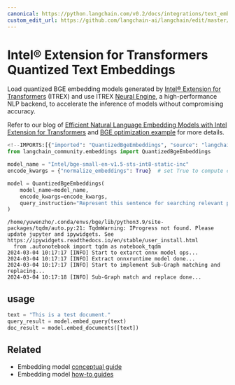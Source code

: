 ```yaml
---
canonical: https://python.langchain.com/v0.2/docs/integrations/text_embedding/itrex/
custom_edit_url: https://github.com/langchain-ai/langchain/edit/master/docs/docs/integrations/text_embedding/itrex.ipynb
---
```


# Intel® Extension for Transformers Quantized Text Embeddings

Load quantized BGE embedding models generated by [Intel® Extension for Transformers](https://github.com/intel/intel-extension-for-transformers) (ITREX) and use ITREX [Neural Engine](https://github.com/intel/intel-extension-for-transformers/blob/main/intel_extension_for_transformers/llm/runtime/deprecated/docs/Installation.md), a high-performance NLP backend, to accelerate the inference of models without compromising accuracy.

Refer to our blog of [Efficient Natural Language Embedding Models with Intel Extension for Transformers](https://medium.com/intel-analytics-software/efficient-natural-language-embedding-models-with-intel-extension-for-transformers-2b6fcd0f8f34) and [BGE optimization example](https://github.com/intel/intel-extension-for-transformers/tree/main/examples/huggingface/pytorch/text-embedding/deployment/mteb/bge) for more details.

```python
<!--IMPORTS:[{"imported": "QuantizedBgeEmbeddings", "source": "langchain_community.embeddings", "docs": "https://api.python.langchain.com/en/latest/embeddings/langchain_community.embeddings.itrex.QuantizedBgeEmbeddings.html", "title": "Intel\u00ae Extension for Transformers Quantized Text Embeddings"}]-->
from langchain_community.embeddings import QuantizedBgeEmbeddings

model_name = "Intel/bge-small-en-v1.5-sts-int8-static-inc"
encode_kwargs = {"normalize_embeddings": True}  # set True to compute cosine similarity

model = QuantizedBgeEmbeddings(
    model_name=model_name,
    encode_kwargs=encode_kwargs,
    query_instruction="Represent this sentence for searching relevant passages: ",
)
```
```output
/home/yuwenzho/.conda/envs/bge/lib/python3.9/site-packages/tqdm/auto.py:21: TqdmWarning: IProgress not found. Please update jupyter and ipywidgets. See https://ipywidgets.readthedocs.io/en/stable/user_install.html
  from .autonotebook import tqdm as notebook_tqdm
2024-03-04 10:17:17 [INFO] Start to extarct onnx model ops...
2024-03-04 10:17:17 [INFO] Extract onnxruntime model done...
2024-03-04 10:17:17 [INFO] Start to implement Sub-Graph matching and replacing...
2024-03-04 10:17:18 [INFO] Sub-Graph match and replace done...
```
## usage

```python
text = "This is a test document."
query_result = model.embed_query(text)
doc_result = model.embed_documents([text])
```

## Related

- Embedding model [conceptual guide](/docs/concepts/#embedding-models)
- Embedding model [how-to guides](/docs/how_to/#embedding-models)